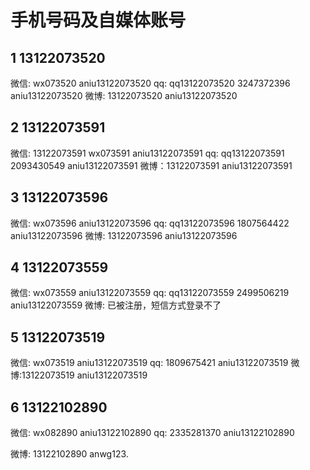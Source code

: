# 手机号码及自媒体账号

## 1 13122073520

微信: wx073520 aniu13122073520
qq: qq13122073520 3247372396 aniu13122073520
微博: 13122073520 aniu13122073520


## 2 13122073591

微信: 13122073591 wx073591 aniu13122073591
qq: qq13122073591 2093430549 aniu13122073591
微博：13122073591 aniu13122073591

## 3 13122073596

微信: wx073596 aniu13122073596
qq: qq13122073596 1807564422 aniu13122073596
微博: 13122073596 aniu13122073596

## 4 13122073559

微信: wx073559 aniu13122073559
qq: qq13122073559 2499506219 aniu13122073559
微博: 已被注册，短信方式登录不了

## 5 13122073519

微信: wx073519 aniu13122073519
qq: 1809675421 aniu13122073519
微博:13122073519 aniu13122073519

## 6 13122102890

微信: wx082890 aniu13122102890
qq: 2335281370 aniu13122102890


微博: 13122102890 anwg123.

